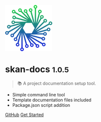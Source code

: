 <img src='./skan.png' height='150' />

# skan-docs <small>1.0.5</small>

> :books: A project documentation setup tool.

* Simple command line tool
* Template documentation files included
* Package.json script addition

[GitHub](https://github.com/skan-io/skan-docs/)
[Get Started](#skan-docs)
